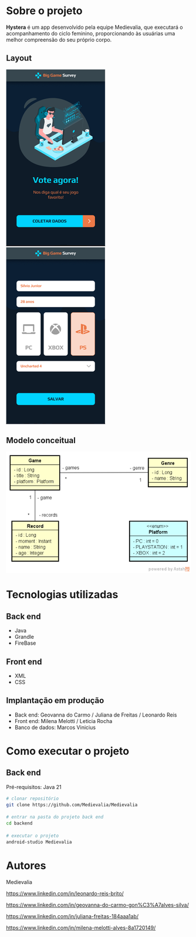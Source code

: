 # Sobre o projeto

**Hystera** é um app desenvolvido pela equipe Medievalia, que executará o acompanhamento do ciclo feminino, proporcionando às usuárias uma melhor compreensão do seu próprio corpo.

## Layout
![Mobile 1](https://github.com/acenelio/assets/raw/main/sds1/mobile1.png) ![Mobile 2](https://github.com/acenelio/assets/raw/main/sds1/mobile2.png)

## Modelo conceitual
![Modelo Conceitual](https://github.com/acenelio/assets/raw/main/sds1/modelo-conceitual.png)

# Tecnologias utilizadas
## Back end
- Java
- Grandle
- FireBase
## Front end
- XML
- CSS
## Implantação em produção
- Back end: Geovanna do Carmo / Juliana de Freitas / Leonardo Reis
- Front end: Milena Melotti / Leticia Rocha
- Banco de dados: Marcos Vinicius

# Como executar o projeto

## Back end
Pré-requisitos: Java 21

```bash
# clonar repositório
git clone https://github.com/Medievalia/Medievalia

# entrar na pasta do projeto back end
cd backend

# executar o projeto
android-studio Medievalia
```

# Autores

Medievalia

https://www.linkedin.com/in/leonardo-reis-brito/

https://www.linkedin.com/in/geovanna-do-carmo-gon%C3%A7alves-silva/

https://www.linkedin.com/in/juliana-freitas-184aaa1ab/

https://www.linkedin.com/in/milena-melotti-alves-8a1720149/


